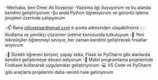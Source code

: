 -Merhaba, ben Ömer Ali İlicepınar
-Yazılıma ilgi duyuyorum ve bu alanda kendimi geliştiriyorum
-Şu anda Python öğreniyorum ve görüntü işleme projeleri üzerinde çalışıyorum

-📫 Bana oilicepinar@gmail.com e-posta adresinden ulaşabilirsiniz
-💡 Kodlama ve yenilikçi çözümler üretme konusunda tutkuluyum
-🎯 Yeni teknolojiler öğrenmeyi seviyor, her zaman kendimi geliştirecek fırsatlar arıyorum

-🧠 Sürekli öğrenen biriyim; yapay zeka, Flask ve PyCharm gibi alanlarda kendimi geliştirmeye devam ediyorum
-📱 Mobil programlama projelerinde Firebase kullanarak uygulamalar geliştiriyorum
-💻 VS Code ve PyCharm gibi araçlarla projelerimi daha verimli hale getiriyorum

<!---
1omerli/1omerli is a ✨ special ✨ repository because its `README.md` (this file) appears on your GitHub profile.
You can click the Preview link to take a look at your changes.
--->
